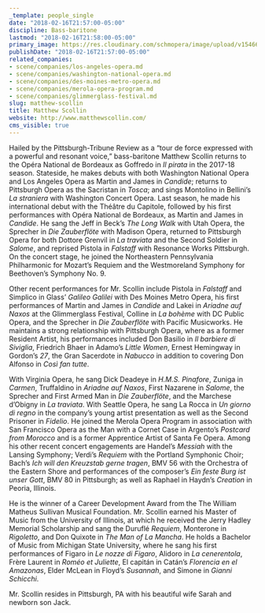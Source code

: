 ```yaml
---
_template: people_single
date: "2018-02-16T21:57:00-05:00"
discipline: Bass-baritone
lastmod: "2018-02-16T21:58:00-05:00"
primary_image: https://res.cloudinary.com/schmopera/image/upload/v1546623318/media/2019/01/MatthewScollin.jpg
publishDate: "2018-02-16T21:57:00-05:00"
related_companies:
- scene/companies/los-angeles-opera.md
- scene/companies/washington-national-opera.md
- scene/companies/des-moines-metro-opera.md
- scene/companies/merola-opera-program.md
- scene/companies/glimmerglass-festival.md
slug: matthew-scollin
title: Matthew Scollin
website: http://www.matthewscollin.com/
cms_visible: true
---
```

Hailed by the Pittsburgh-Tribune Review as a “tour de force expressed with a powerful and resonant voice,” bass-baritone Matthew Scollin returns to the Opéra National de Bordeaux as Goffredo in *Il pirata* in the 2017-18 season.  Stateside, he makes debuts with both Washington National Opera and Los Angeles Opera as Martin and James in *Candide*; returns to Pittsburgh Opera as the Sacristan in *Tosca*; and sings Montolino in Bellini’s *La straniera* with Washington Concert Opera. Last season, he made his international debut with the Théâtre du Capitole, followed by his first performances with Opéra National de Bordeaux, as Martin and James in *Candide*. He sang the Jeff in Beck’s *The Long Walk* with Utah Opera, the Sprecher in *Die Zauberflöte* with Madison Opera, returned to Pittsburgh Opera for both Dottore Grenvil in *La traviata* and the Second Soldier in *Salome*, and reprised Pistola in *Falstaff* with Resonance Works Pittsburgh. On the concert stage, he joined the Northeastern Pennsylvania Philharmonic for Mozart’s Requiem and the Westmoreland Symphony for Beethoven’s Symphony No. 9.

Other recent performances for Mr. Scollin include Pistola in *Falstaff* and Simplico in Glass’ *Galileo Galilei* with Des Moines Metro Opera, his first performances of Martin and James in *Candide* and Lakei in *Ariadne auf Naxos* at the Glimmerglass Festival, Colline in *La bohème* with DC Public Opera, and the Sprecher in *Die Zauberflöte* with Pacific Musicworks. He maintains a strong relationship with Pittsburgh Opera, where as a former Resident Artist, his performances included Don Basilio in *Il barbiere di Siviglia*, Friedrich Bhaer in Adamo’s *Little Women*, Ernest Hemingway in Gordon’s *27*, the Gran Sacerdote in *Nabucco* in addition to covering Don Alfonso in *Così fan tutte*. 

With Virginia Opera, he sang Dick Deadeye in *H.M.S. Pinafore*, Zuniga in *Carmen*, Truffaldino in *Ariadne auf Naxos*, First Nazarene in *Salome*, the Sprecher and First Armed Man in *Die Zauberflöte*, and the Marchese d’Obigny in *La traviata*. With Seattle Opera, he sang La Rocca in *Un giorno di regno* in the company’s young artist presentation as well as the Second Prisoner in *Fidelio*. He joined the Merola Opera Program in association with San Francisco Opera as the Man with a Cornet Case in Argento’s *Postcard from Morocco* and is a former Apprentice Artist of Santa Fe Opera. Among his other recent concert engagements are Handel’s *Messiah* with the Lansing Symphony; Verdi’s *Requiem* with the Portland Symphonic Choir; Bach’s *Ich will den Kreuzstab gerne tragen*, BMV 56 with the Orchestra of the Eastern Shore and performances of the composer’s *Ein feste Burg ist unser Gott*, BMV 80 in Pittsburgh; as well as Raphael in Haydn’s *Creation* in Peoria, Illinois.

He is the winner of a Career Development Award from the The William Matheus Sullivan Musical Foundation. Mr. Scollin earned his Master of Music from the University of Illinois, at which he received the Jerry Hadley Memorial Scholarship and sang the Duruflé *Requiem*, Monterone in *Rigoletto*, and Don Quixote in *The Man of La Mancha*. He holds a Bachelor of Music from Michigan State University, where he sang his first performances of Figaro in *Le nozze di Figaro*, Alidoro in *La cenerentola*, Frère Laurent in *Roméo et Juliette*, El capitán in Catán’s *Florencia en el Amazonas*, Elder McLean in Floyd’s *Susannah*, and Simone in *Gianni Schicchi*.

Mr. Scollin resides in Pittsburgh, PA with his beautiful wife Sarah and newborn son Jack.